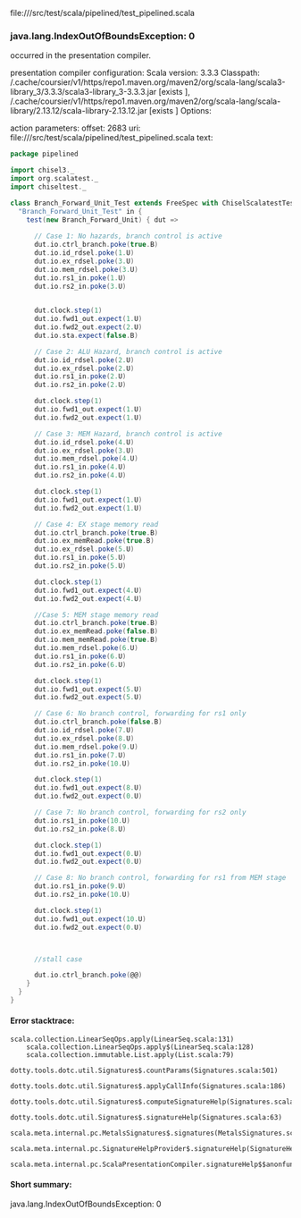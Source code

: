 file://<WORKSPACE>/src/test/scala/pipelined/test_pipelined.scala
### java.lang.IndexOutOfBoundsException: 0

occurred in the presentation compiler.

presentation compiler configuration:
Scala version: 3.3.3
Classpath:
<HOME>/.cache/coursier/v1/https/repo1.maven.org/maven2/org/scala-lang/scala3-library_3/3.3.3/scala3-library_3-3.3.3.jar [exists ], <HOME>/.cache/coursier/v1/https/repo1.maven.org/maven2/org/scala-lang/scala-library/2.13.12/scala-library-2.13.12.jar [exists ]
Options:



action parameters:
offset: 2683
uri: file://<WORKSPACE>/src/test/scala/pipelined/test_pipelined.scala
text:
```scala
package pipelined

import chisel3._
import org.scalatest._
import chiseltest._

class Branch_Forward_Unit_Test extends FreeSpec with ChiselScalatestTester {
  "Branch_Forward_Unit_Test" in {
    test(new Branch_Forward_Unit) { dut =>
      
      // Case 1: No hazards, branch control is active
      dut.io.ctrl_branch.poke(true.B)
      dut.io.id_rdsel.poke(1.U)
      dut.io.ex_rdsel.poke(3.U)
      dut.io.mem_rdsel.poke(3.U)
      dut.io.rs1_in.poke(1.U)
      dut.io.rs2_in.poke(3.U)
      

      dut.clock.step(1)
      dut.io.fwd1_out.expect(1.U)
      dut.io.fwd2_out.expect(2.U)
      dut.io.sta.expect(false.B)

      // Case 2: ALU Hazard, branch control is active
      dut.io.id_rdsel.poke(2.U)
      dut.io.ex_rdsel.poke(2.U)
      dut.io.rs1_in.poke(2.U)
      dut.io.rs2_in.poke(2.U)

      dut.clock.step(1)
      dut.io.fwd1_out.expect(1.U)
      dut.io.fwd2_out.expect(1.U)

      // Case 3: MEM Hazard, branch control is active
      dut.io.id_rdsel.poke(4.U)
      dut.io.ex_rdsel.poke(3.U)
      dut.io.mem_rdsel.poke(4.U)
      dut.io.rs1_in.poke(4.U)
      dut.io.rs2_in.poke(4.U)

      dut.clock.step(1)
      dut.io.fwd1_out.expect(1.U)
      dut.io.fwd2_out.expect(1.U)

      // Case 4: EX stage memory read
      dut.io.ctrl_branch.poke(true.B)
      dut.io.ex_memRead.poke(true.B)
      dut.io.ex_rdsel.poke(5.U)
      dut.io.rs1_in.poke(5.U)
      dut.io.rs2_in.poke(5.U)

      dut.clock.step(1)
      dut.io.fwd1_out.expect(4.U)
      dut.io.fwd2_out.expect(4.U)

      //Case 5: MEM stage memory read
      dut.io.ctrl_branch.poke(true.B)
      dut.io.ex_memRead.poke(false.B)
      dut.io.mem_memRead.poke(true.B)
      dut.io.mem_rdsel.poke(6.U)
      dut.io.rs1_in.poke(6.U)
      dut.io.rs2_in.poke(6.U)

      dut.clock.step(1)
      dut.io.fwd1_out.expect(5.U)
      dut.io.fwd2_out.expect(5.U)

      // Case 6: No branch control, forwarding for rs1 only
      dut.io.ctrl_branch.poke(false.B)
      dut.io.id_rdsel.poke(7.U)
      dut.io.ex_rdsel.poke(8.U)
      dut.io.mem_rdsel.poke(9.U)
      dut.io.rs1_in.poke(7.U)
      dut.io.rs2_in.poke(10.U)

      dut.clock.step(1)
      dut.io.fwd1_out.expect(8.U)
      dut.io.fwd2_out.expect(0.U)

      // Case 7: No branch control, forwarding for rs2 only
      dut.io.rs1_in.poke(10.U)
      dut.io.rs2_in.poke(8.U)

      dut.clock.step(1)
      dut.io.fwd1_out.expect(0.U)
      dut.io.fwd2_out.expect(0.U)

      // Case 8: No branch control, forwarding for rs1 from MEM stage
      dut.io.rs1_in.poke(9.U)
      dut.io.rs2_in.poke(10.U)

      dut.clock.step(1)
      dut.io.fwd1_out.expect(10.U)
      dut.io.fwd2_out.expect(0.U)



      //stall case

      dut.io.ctrl_branch.poke(@@)
    }
  }
}

```



#### Error stacktrace:

```
scala.collection.LinearSeqOps.apply(LinearSeq.scala:131)
	scala.collection.LinearSeqOps.apply$(LinearSeq.scala:128)
	scala.collection.immutable.List.apply(List.scala:79)
	dotty.tools.dotc.util.Signatures$.countParams(Signatures.scala:501)
	dotty.tools.dotc.util.Signatures$.applyCallInfo(Signatures.scala:186)
	dotty.tools.dotc.util.Signatures$.computeSignatureHelp(Signatures.scala:94)
	dotty.tools.dotc.util.Signatures$.signatureHelp(Signatures.scala:63)
	scala.meta.internal.pc.MetalsSignatures$.signatures(MetalsSignatures.scala:17)
	scala.meta.internal.pc.SignatureHelpProvider$.signatureHelp(SignatureHelpProvider.scala:51)
	scala.meta.internal.pc.ScalaPresentationCompiler.signatureHelp$$anonfun$1(ScalaPresentationCompiler.scala:435)
```
#### Short summary: 

java.lang.IndexOutOfBoundsException: 0